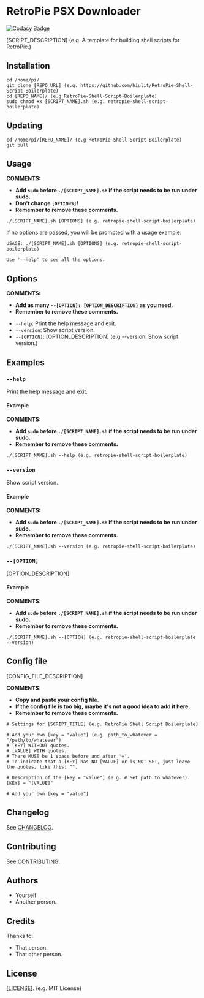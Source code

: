 # RetroPie PSX Downloader

[![Codacy Badge](https://api.codacy.com/project/badge/Grade/0347706482f147929420240e7d6e4ff2)](https://www.codacy.com/manual/kashaiahyah85/RetroPie-PSX-DL?utm_source=github.com&amp;utm_medium=referral&amp;utm_content=kashaiahyah85/RetroPie-PSX-DL&amp;utm_campaign=Badge_Grade)

[SCRIPT_DESCRIPTION] (e.g. A template for building shell scripts for RetroPie.)

## Installation

```
cd /home/pi/
git clone [REPO_URL] (e.g. https://github.com/hiulit/RetroPie-Shell-Script-Boilerplate)
cd [REPO_NAME]/ (e.g RetroPie-Shell-Script-Boilerplate)
sudo chmod +x [SCRIPT_NAME].sh (e.g. retropie-shell-script-boilerplate)
```

## Updating

```
cd /home/pi/[REPO_NAME]/ (e.g RetroPie-Shell-Script-Boilerplate)
git pull
```

## Usage

**COMMENTS:**
- **Add `sudo` before `./[SCRIPT_NAME].sh` if the script needs to be run under sudo.**
- **Don't change `[OPTIONS]`!**
- **Remember to remove these comments.**

```
./[SCRIPT_NAME].sh [OPTIONS] (e.g. retropie-shell-script-boilerplate) 
```

If no options are passed, you will be prompted with a usage example:

```
USAGE: ./[SCRIPT_NAME].sh [OPTIONS] (e.g. retropie-shell-script-boilerplate)

Use '--help' to see all the options.
```

## Options

**COMMENTS:**
- **Add as many `--[OPTION]: [OPTION_DESCRIPTION]` as you need.**
- **Remember to remove these comments.**

* `--help`: Print the help message and exit.
* `--version`: Show script version.
* `--[OPTION]`: [OPTION_DESCRIPTION] (e.g --version: Show script version.)

## Examples

### `--help`

Print the help message and exit.

#### Example

**COMMENTS:**
- **Add `sudo` before `./[SCRIPT_NAME].sh` if the script needs to be run under sudo.**
- **Remember to remove these comments.**

`./[SCRIPT_NAME].sh --help (e.g. retropie-shell-script-boilerplate)`

### `--version`

Show script version.

#### Example

**COMMENTS:**
- **Add `sudo` before `./[SCRIPT_NAME].sh` if the script needs to be run under sudo.**
- **Remember to remove these comments.**

`./[SCRIPT_NAME].sh --version (e.g. retropie-shell-script-boilerplate)`

### `--[OPTION]`

[OPTION_DESCRIPTION]

#### Example

**COMMENTS:**
- **Add `sudo` before `./[SCRIPT_NAME].sh` if the script needs to be run under sudo.**
- **Remember to remove these comments.**

`./[SCRIPT_NAME].sh --[OPTION] (e.g. retropie-shell-script-boilerplate --version)`

## Config file

[CONFIG_FILE_DESCRIPTION]

**COMMENTS:**
- **Copy and paste your config file.**
- **If the config file is too big, maybe it's not a good idea to add it here.**
- **Remember to remove these comments.**

```
# Settings for [SCRIPT_TITLE] (e.g. RetroPie Shell Script Boilerplate)

# Add your own [key = "value"] (e.g. path_to_whatever = "/path/to/whatever")
# [KEY] WITHOUT quotes.
# [VALUE] WITH quotes.
# There MUST be 1 space before and after '='.
# To indicate that a [KEY] has NO [VALUE] or is NOT SET, just leave the quotes, like this: "".

# Description of the [key = "value"] (e.g. # Set path to whatever).
[KEY] = "[VALUE]"

# Add your own [key = "value"]
```

## Changelog

See [CHANGELOG](/CHANGELOG.md).

## Contributing

See [CONTRIBUTING](/CONTRIBUTING.md).

## Authors

* Yourself
* Another person.

## Credits

Thanks to:

* That person.
* That other person.

## License

[[LICENSE]](/LICENSE). (e.g. MIT License)
